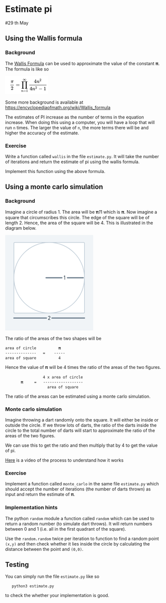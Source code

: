 # Estimate pi

#29 th May

## Using the Wallis formula

### Background

The [Wallis Formula](https://en.wikipedia.org/wiki/Wallis_product) can be
used to approximate the value of the constant 𝛑.
The formula is like so

![Wallis](wallis.png)

Some more background is available at https://encyclopediaofmath.org/wiki/Wallis_formula

The estimates of PI increase as the number of terms in the equation
increase. When doing this using a computer, you will have a loop that
will run `n` times. The larger the value of `n`, the more terms there
will be and higher the accuracy of the estimate.

### Exercise

Write a function called `wallis` in the file `estimate.py`. It will
take the number of iterations and return the estimate of pi using the
wallis formula.

Implement this function using the above formula.

## Using a monte carlo simulation

### Background

Imagine a circle of radius 1. The area will be 𝛑*1*1 which is 𝛑.
Now imagine a square that circumscribes this circle. The edge of the
square will be of length 2. Hence, the area of the square will
be 4. This is illustrated in the diagram below.

![Circle](circle.png)

The ratio of the areas of the two shapes will be

    area of circle          𝛑
    --------------   =    -----
    area of square          4

Hence the value of 𝛑 will be 4 times the ratio of the areas of the two
figures.

                     4 x area of circle
           𝛑     =   ------------------
                       area of square

The ratio of the areas can be estimated using a monte carlo
simulation.

### Monte carlo simulation

Imagine throwing a dart randomly onto the square. It will either be inside or
outside the circle. If we throw lots of darts, the ratio of the darts
inside the circle to the total number of darts will start to
approximate the ratio of the areas of the two figures.

We can use this to get the ratio and then multiply that by 4 to get
the value of pi.

[Here](https://www.youtube.com/watch?v=ELetCV_wX_c) is a video of the
process to understand how it works

### Exercise

Implement a function called `monte_carlo` in the same file
`estimate.py` which should accept the number of iterations (the number
of darts thrown) as input and return the estimate of 𝛑.

### Implementation hints

The python `random` module a function called `random` which can be
used to return a random number (to simulate dart throws). It will
return numbers between 0 and 1 (i.e. all in the first quadrant of the
square).

Use the `random.random` twice per iteration to function to find a
random point `(x,y)` and then check whether it lies inside the circle
by calculating the distance between the point and `(0,0)`.

## Testing

You can simply run the file `estimate.py` like so

       python3 estimate.py


to check the whether your implementation is good.
